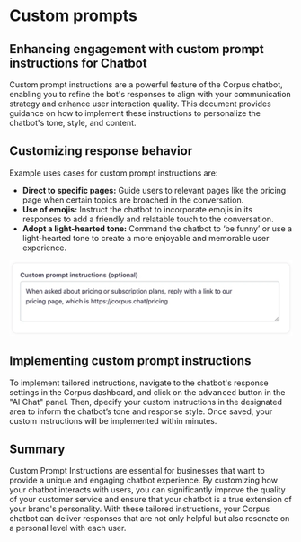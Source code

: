 # Custom prompts
## Enhancing engagement with custom prompt instructions for Chatbot

Custom prompt instructions are a powerful feature of the Corpus chatbot, enabling you to refine the bot's responses to align with your communication strategy and enhance user interaction quality. This document provides guidance on how to implement these instructions to personalize the chatbot's tone, style, and content.

## Customizing response behavior

Example uses cases for custom prompt instructions are:

- **Direct to specific pages:** Guide users to relevant pages like the pricing page when certain topics are broached in the conversation.
- **Use of emojis:** Instruct the chatbot to incorporate emojis in its responses to add a friendly and relatable touch to the conversation.
- **Adopt a light-hearted tone:** Command the chatbot to ‘be funny’ or use a light-hearted tone to create a more enjoyable and memorable user experience.

![Corpus Chat: custom-prompt](../media/custom-prompt.webp)

## Implementing custom prompt instructions

To implement tailored instructions, navigate to the chatbot's response settings in the Corpus dashboard, and click on the <kbd>advanced</kbd> button in the "AI Chat" panel. Then,
dpecify your custom instructions in the designated area to inform the chatbot’s tone and response style. Once saved, your custom instructions will be implemented within minutes.

## Summary

Custom Prompt Instructions are essential for businesses that want to provide a unique and engaging chatbot experience. By customizing how your chatbot interacts with users, you can significantly improve the quality of your customer service and ensure that your chatbot is a true extension of your brand's personality. With these tailored instructions, your Corpus chatbot can deliver responses that are not only helpful but also resonate on a personal level with each user.
